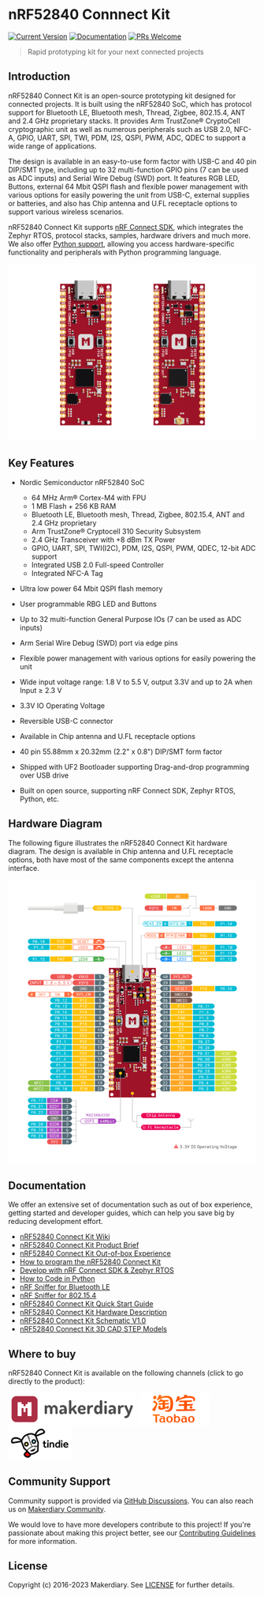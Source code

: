 # nRF52840 Connnect Kit
[![Current Version](https://img.shields.io/github/tag/makerdiary/nrf52840-connectkit.svg)](https://github.com/makerdiary/nrf52840-connectkit/tags)
[![Documentation](https://github.com/makerdiary/nrf52840-connectkit/actions/workflows/documentation.yml/badge.svg?branch=main)](https://wiki.makerdiary.com/nrf52840-connectkit)
[![PRs Welcome](https://img.shields.io/badge/PRs-welcome-brightgreen.svg?color=informational)](/.github/CONTRIBUTING.md)

> Rapid prototyping kit for your next connected projects

## Introduction

nRF52840 Connect Kit is an open-source prototyping kit designed for connected projects. It is built using the nRF52840 SoC, which has protocol support for Bluetooth LE, Bluetooth mesh, Thread, Zigbee, 802.15.4, ANT and 2.4 GHz proprietary stacks. It provides Arm TrustZone® CryptoCell cryptographic unit as well as numerous peripherals such as USB 2.0, NFC-A, GPIO, UART, SPI, TWI, PDM, I2S, QSPI, PWM, ADC, QDEC to support a wide range of applications.

The design is available in an easy-to-use form factor with USB-C and 40 pin DIP/SMT type, including up to 32 multi-function GPIO pins (7 can be used as ADC inputs) and Serial Wire Debug (SWD) port. It features RGB LED, Buttons, external 64 Mbit QSPI flash and flexible power management with various options for easily powering the unit from USB-C, external supplies or batteries, and also has Chip antenna and U.FL receptacle options to support various wireless scenarios.

nRF52840 Connect Kit supports [nRF Connect SDK][ncs-guide], which integrates the Zephyr RTOS, protocol stacks, samples, hardware drivers and much more. We also offer [Python support][python-guide], allowing you access hardware-specific functionality and peripherals with Python programming language.

![product hero](./docs/assets/images/nrf52840_connectkit_hero.png)

## Key Features

* Nordic Semiconductor nRF52840 SoC

    - 64 MHz Arm® Cortex-M4 with FPU
    - 1 MB Flash + 256 KB RAM
    - Bluetooth LE, Bluetooth mesh, Thread, Zigbee, 802.15.4, ANT and 2.4 GHz proprietary
    - Arm TrustZone® Cryptocell 310 Security Subsystem
    - 2.4 GHz Transceiver with +8 dBm TX Power
    - GPIO, UART, SPI, TWI(I2C), PDM, I2S, QSPI, PWM, QDEC, 12-bit ADC support
    - Integrated USB 2.0 Full-speed Controller
    - Integrated NFC-A Tag

* Ultra low power 64 Mbit QSPI flash memory
* User programmable RBG LED and Buttons
* Up to 32 multi-function General Purpose IOs (7 can be used as ADC inputs)
* Arm Serial Wire Debug (SWD) port via edge pins
* Flexible power management with various options for easily powering the unit 
* Wide input voltage range: 1.8 V to 5.5 V, output 3.3V and up to 2A when Input ≥ 2.3 V
* 3.3V IO Operating Voltage
* Reversible USB-C connector
* Available in Chip antenna and U.FL receptacle options
* 40 pin 55.88mm x 20.32mm (2.2" x 0.8") DIP/SMT form factor
* Shipped with UF2 Bootloader supporting Drag-and-drop programming over USB drive
* Built on open source, supporting nRF Connect SDK, Zephyr RTOS, Python, etc.

## Hardware Diagram

The following figure illustrates the nRF52840 Connect Kit hardware diagram. The design is available in Chip antenna and U.FL receptacle options, both have most of the same components except the antenna interface.

[![Hardware Diagram](./docs/assets/images/pinout.png)][quick-start]

## Documentation

We offer an extensive set of documentation such as out of box experience, getting started and developer guides, which can help you save big by reducing development effort.

* [nRF52840 Connect Kit Wiki][wiki]
* [nRF52840 Connect Kit Product Brief][product-brief]
* [nRF52840 Connect Kit Out-of-box Experience][out-of-box-experience]
* [How to program the nRF52840 Connect Kit][programming]
* [Develop with nRF Connect SDK & Zephyr RTOS][ncs-guide]
* [How to Code in Python][python-guide]
* [nRF Sniffer for Bluetooth LE][ble-sniffer]
* [nRF Sniffer for 802.15.4][nrf802154-sniffer]
* [nRF52840 Connect Kit Quick Start Guide][quick-start]
* [nRF52840 Connect Kit Hardware Description][hardware-description]
* [nRF52840 Connect Kit Schematic V1.0][schematic]
* [nRF52840 Connect Kit 3D CAD STEP Models][3d-models]

## Where to buy

nRF52840 Connect Kit is available on the following channels (click to go directly to the product):

<a href="https://makerdiary.com/products/nrf52840-connectkit"><img alt="makerdiary store" display="inline" src="./docs/assets/images/makerdiary-store.png" width="260"></a>
<a href="https://item.taobao.com/item.htm?spm=a1z10.5-c.w4002-2992523837.11.2df3715as0Kydn&id=725739500435"><img alt="Taobao" display="inline" src="./docs/assets/images/taobao-store.png" width="143"></a>
<a href="https://www.tindie.com/products/makerdiary/nrf52840-connect-kit/"><img alt="Tindie" display="inline" src="./docs/assets/images/tindie-store.png" width="128"></a>

## Community Support

Community support is provided via [GitHub Discussions][discussions]. You can also reach us on
[Makerdiary Community][community].

We would love to have more developers contribute to this project! If you're passionate about making this project better, see our [Contributing Guidelines][contributing] for more information.

## License

Copyright (c) 2016-2023 Makerdiary. See [LICENSE](./LICENSE) for further details.

[ncs-guide]: https://wiki.makerdiary.com/nrf52840-connectkit/guides/ncs
[python-guide]: https://wiki.makerdiary.com/nrf52840-connectkit/guides/python
[wiki]: https://wiki.makerdiary.com/nrf52840-connectkit
[product-brief]: https://wiki.makerdiary.com/nrf52840-connectkit/introduction
[out-of-box-experience]: https://wiki.makerdiary.com/nrf52840-connectkit/out-of-box-experience
[programming]: https://wiki.makerdiary.com/nrf52840-connectkit/programming
[ble-sniffer]: https://wiki.makerdiary.com/nrf52840-connectkit/guides/ble-sniffer
[nrf802154-sniffer]: https://wiki.makerdiary.com/nrf52840-connectkit/guides/nrf802154-sniffer/
[quick-start]: https://wiki.makerdiary.com/nrf52840-connectkit/assets/attachments/nrf52840-connectkit-quick-start-guide.pdf
[hardware-description]: https://wiki.makerdiary.com/nrf52840-connectkit/hardware
[schematic]: https://wiki.makerdiary.com/nrf52840-connectkit/assets/attachments/nrf52840-connect-kit-schematic-v1.0.pdf
[3d-models]: https://wiki.makerdiary.com/nrf52840-connectkit/assets/attachments/nrf52840-connect-kit-3d-cad-step-models.zip
[discussions]: https://github.com/makerdiary/nrf52840-connectkit/discussions
[community]: https://community.makerdiary.com
[contributing]: https://wiki.makerdiary.com/nrf52840-connectkit/CONTRIBUTING
